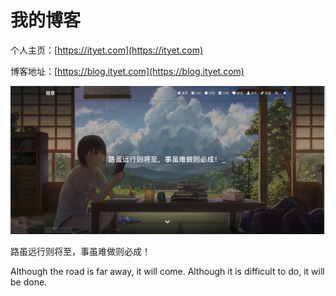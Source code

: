 # 我的博客
个人主页：[https://ityet.com](https://ityet.com)

博客地址：[https://blog.ityet.com](https://blog.ityet.com)

![20240409123120.jpg](source%2Fres%2F20240409123120.jpg)

路虽远行则将至，事虽难做则必成！

Although the road is far away, it will come. Although it is difficult to do, it will be done.
